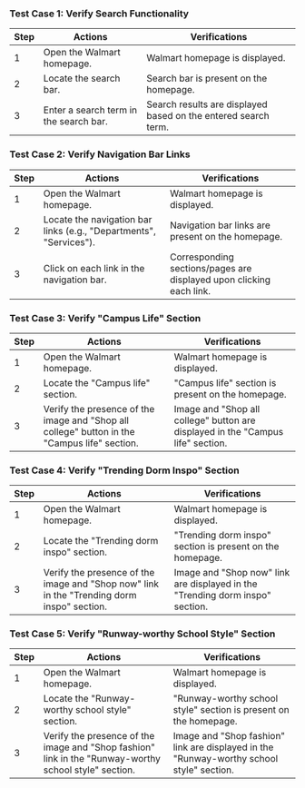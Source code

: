 ### Test Case 1: Verify Search Functionality
| Step | Actions | Verifications |
|------|---------|---------------|
| 1    | Open the Walmart homepage. | Walmart homepage is displayed. |
| 2    | Locate the search bar. | Search bar is present on the homepage. |
| 3    | Enter a search term in the search bar. | Search results are displayed based on the entered search term. |

### Test Case 2: Verify Navigation Bar Links
| Step | Actions | Verifications |
|------|---------|---------------|
| 1    | Open the Walmart homepage. | Walmart homepage is displayed. |
| 2    | Locate the navigation bar links (e.g., "Departments", "Services"). | Navigation bar links are present on the homepage. |
| 3    | Click on each link in the navigation bar. | Corresponding sections/pages are displayed upon clicking each link. |

### Test Case 3: Verify "Campus Life" Section
| Step | Actions | Verifications |
|------|---------|---------------|
| 1    | Open the Walmart homepage. | Walmart homepage is displayed. |
| 2    | Locate the "Campus life" section. | "Campus life" section is present on the homepage. |
| 3    | Verify the presence of the image and "Shop all college" button in the "Campus life" section. | Image and "Shop all college" button are displayed in the "Campus life" section. |

### Test Case 4: Verify "Trending Dorm Inspo" Section
| Step | Actions | Verifications |
|------|---------|---------------|
| 1    | Open the Walmart homepage. | Walmart homepage is displayed. |
| 2    | Locate the "Trending dorm inspo" section. | "Trending dorm inspo" section is present on the homepage. |
| 3    | Verify the presence of the image and "Shop now" link in the "Trending dorm inspo" section. | Image and "Shop now" link are displayed in the "Trending dorm inspo" section. |

### Test Case 5: Verify "Runway-worthy School Style" Section
| Step | Actions | Verifications |
|------|---------|---------------|
| 1    | Open the Walmart homepage. | Walmart homepage is displayed. |
| 2    | Locate the "Runway-worthy school style" section. | "Runway-worthy school style" section is present on the homepage. |
| 3    | Verify the presence of the image and "Shop fashion" link in the "Runway-worthy school style" section. | Image and "Shop fashion" link are displayed in the "Runway-worthy school style" section. |
